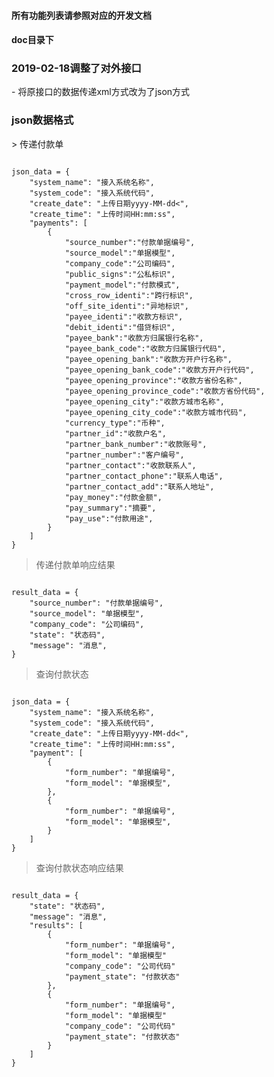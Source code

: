 #### 所有功能列表请参照对应的开发文档
#### doc目录下
<h3>2019-02-18调整了对外接口</h3>
- 将原接口的数据传递xml方式改为了json方式

<h3>json数据格式</h3>
> 传递付款单
<pre><code>
json_data = {
    "system_name": "接入系统名称",
    "system_code": "接入系统代码",
    "create_date": "上传日期yyyy-MM-dd<",
    "create_time": "上传时间HH:mm:ss",
    "payments": [
        {
            "source_number":"付款单据编号",
            "source_model":"单据模型",
            "company_code":"公司编码",
            "public_signs":"公私标识",
            "payment_model":"付款模式",
            "cross_row_identi":"跨行标识",
            "off_site_identi":"异地标识",
            "payee_identi":"收款方标识",
            "debit_identi":"借贷标识",
            "payee_bank":"收款方归属银行名称",
            "payee_bank_code":"收款方归属银行代码",
            "payee_opening_bank":"收款方开户行名称",
            "payee_opening_bank_code":"收款方开户行代码",
            "payee_opening_province":"收款方省份名称",
            "payee_opening_province_code":"收款方省份代码",
            "payee_opening_city":"收款方城市名称",
            "payee_opening_city_code":"收款方城市代码",
            "currency_type":"币种",
            "partner_id":"收款户名",
            "partner_bank_number":"收款账号",
            "partner_number":"客户编号",
            "partner_contact":"收款联系人",
            "partner_contact_phone":"联系人电话",
            "partner_contact_add":"联系人地址",
            "pay_money":"付款金额",
            "pay_summary":"摘要",
            "pay_use":"付款用途",
        }
    ]
}
</code></pre>

> 传递付款单响应结果 
<pre><code>
result_data = {
    "source_number": "付款单据编号",
    "source_model": "单据模型",
    "company_code": "公司编码",
    "state": "状态码",
    "message": "消息",
}
</code></pre>


> 查询付款状态
<pre><code>
json_data = {
    "system_name": "接入系统名称",
    "system_code": "接入系统代码",
    "create_date": "上传日期yyyy-MM-dd<",
    "create_time": "上传时间HH:mm:ss",
    "payment": [
        {
            "form_number": "单据编号",
            "form_model": "单据模型",
        },
        {
            "form_number": "单据编号",
            "form_model": "单据模型",
        }
    ]
}
</code></pre>

> 查询付款状态响应结果

<pre><code>
result_data = {
    "state": "状态码",
    "message": "消息",
    "results": [
        {
            "form_number": "单据编号",
            "form_model": "单据模型"
            "company_code": "公司代码"
            "payment_state": "付款状态"
        },
        {
            "form_number": "单据编号",
            "form_model": "单据模型"
            "company_code": "公司代码"
            "payment_state": "付款状态"
        }
    ]
}
</code></pre>




